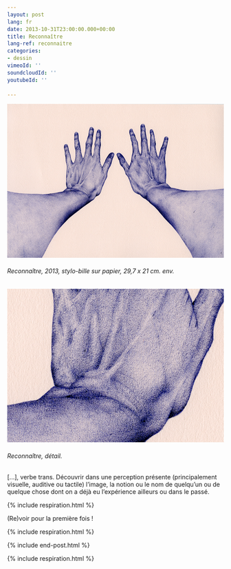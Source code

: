 ```yaml
---
layout: post
lang: fr
date: 2013-10-31T23:00:00.000+00:00
title: Reconnaître
lang-ref: reconnaitre
categories:
- dessin
vimeoId: ''
soundcloudId: ''
youtubeId: ''

---
```

![](/imgs/d-01-300-up.jpg)

###### _Reconnaître_, 2013, stylo-bille sur papier, 29,7 x 21 cm. env.

![](/imgs/d-01-300-det-up.jpg)

###### _Reconnaître_, détail.

\[...\], verbe trans. Découvrir dans une perception présente (principalement visuelle, auditive ou tactile) l’image, la notion ou le nom de quelqu’un ou de quelque chose dont on a déjà eu l’expérience ailleurs ou dans le passé.

{% include respiration.html %}

(Re)voir pour la première fois !

{% include respiration.html %}

{% include end-post.html %}

{% include respiration.html %}